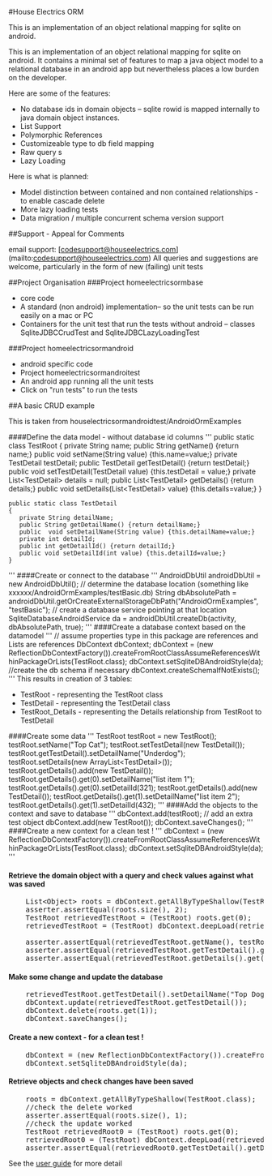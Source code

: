 #House Electrics ORM

This is an implementation of an object relational mapping for sqlite on android.

This is an implementation of an object relational mapping for sqlite on android.
It contains a minimal set of features to map a java object model to a relational database in an android app but nevertheless places a low burden on the developer.

Here are some of the features:
+ No database ids in domain objects – sqlite rowid is mapped internally to java domain object instances.
+ List Support
+ Polymorphic References
+ Customizeable type to db field mapping
+ Raw query s
+ Lazy Loading

Here is what is planned:
+ Model distinction between contained and non contained relationships - to enable cascade delete
+ More lazy loading tests
+ Data migration / multiple concurrent schema version support

##Support - Appeal for Comments

email support:  [codesupport@houseelectrics.com] (mailto:codesupport@houseelectrics.com)
All queries and suggestions are welcome, particularly in the form of new (failing) unit tests

##Project Organisation</h2>
###Project homeelectricsormbase
+ core code
+ A standard (non android) implementation– so the unit tests can be run easily on a mac or PC
+ Containers for the unit test that run the tests without android – classes SqliteJDBCCrudTest and SqliteJDBCLazyLoadingTest

###Project homeelectricsormandroid
+ android specific code
+ Project homeelectricsormandroitest
+ An android app running all the unit tests
+ Click on "run tests" to run the tests

##A basic CRUD example

This is taken from houselectricsormandroidtest/AndroidOrmExamples

####Define the data model - without database id columns</h4>
'''
    public static class TestRoot
    {
        private String name;
        public String getName() {return name;}
        public void setName(String value) {this.name=value;}
        private TestDetail testDetail;
        public TestDetail getTestDetail() {return testDetail;}
        public void setTestDetail(TestDetail value) {this.testDetail = value;}
        private List&lt;TestDetail> details = null;
        public List&lt;TestDetail> getDetails() {return details;}
        public void setDetails(List&lt;TestDetail> value) {this.details=value;}
    }

    public static class TestDetail
    {
       private String detailName;
       public String getDetailName() {return detailName;}
       public  void setDetailName(String value) {this.detailName=value;}
       private int detailId;
       public int getDetailId() {return detailId;}
       public void setDetailId(int value) {this.detailId=value;}
    }

'''
####Create or connect to the database
'''
        AndroidDbUtil androidDbUtil = new AndroidDbUtil();
        // determine the database location  (something like  xxxxxx/AndroidOrmExamples/testBasic.db)
        String dbAbsolutePath = androidDbUtil.getOrCreateExternalStorageDbPath("AndroidOrmExamples", "testBasic");
        // create a database service pointing at that location
        SqliteDatabaseAndroidService da = androidDbUtil.createDb(activity, dbAbsolutePath, true);
'''
####Create a database context based on the datamodel
'''
        // assume properties type in this package are references and Lists are references
        DbContext dbContext;
        dbContext = (new ReflectionDbContextFactory()).createFromRootClassAssumeReferencesWithinPackageOrLists(TestRoot.class);
        dbContext.setSqliteDBAndroidStyle(da);
        //create the db schema if necessary
        dbContext.createSchemaIfNotExists();
'''
This results in creation of 3 tables:
+ TestRoot - representing the TestRoot class
+ TestDetail - representing the TestDetail class
+ TestRoot_Details - representing the Details relationship from TestRoot to TestDetail

####Create some data
'''
    TestRoot testRoot = new TestRoot();
    testRoot.setName("Top Cat");
    testRoot.setTestDetail(new TestDetail());
    testRoot.getTestDetail().setDetailName("Underdog");
    testRoot.setDetails(new ArrayList&lt;TestDetail>());
    testRoot.getDetails().add(new TestDetail());
    testRoot.getDetails().get(0).setDetailName("list item 1");
    testRoot.getDetails().get(0).setDetailId(321);
    testRoot.getDetails().add(new TestDetail());
    testRoot.getDetails().get(1).setDetailName("list item 2");
    testRoot.getDetails().get(1).setDetailId(432);
'''
####Add the objects to the context and save to database
'''
        dbContext.add(testRoot);
        // add an extra test object
        dbContext.add(new TestRoot());
        dbContext.saveChanges();
'''
####Create a new context for a clean test !
'''
       dbContext = (new ReflectionDbContextFactory()).createFromRootClassAssumeReferencesWithinPackageOrLists(TestRoot.class);
       dbContext.setSqliteDBAndroidStyle(da);
'''
    <h4>Retrieve the domain object with a query and check values against what was saved</h4>
<pre>
    List&lt;Object> roots = dbContext.getAllByTypeShallow(TestRoot.class);
    asserter.assertEqual(roots.size(), 2);
    TestRoot retrievedTestRoot = (TestRoot) roots.get(0);
    retrievedTestRoot = (TestRoot) dbContext.deepLoad(retrievedTestRoot);

    asserter.assertEqual(retrievedTestRoot.getName(), testRoot.getName());
    asserter.assertEqual(retrievedTestRoot.getTestDetail().getDetailName(), testRoot.getTestDetail().getDetailName());
    asserter.assertEqual(retrievedTestRoot.getDetails().get(1).getDetailId(), testRoot.getDetails().get(1).getDetailId());
</pre>
  <h4>Make some change and update the database</h4>
<pre>
    retrievedTestRoot.getTestDetail().setDetailName("Top Dog");
    dbContext.update(retrievedTestRoot.getTestDetail());
    dbContext.delete(roots.get(1));
    dbContext.saveChanges();
</pre>
    <h4>Create a new context - for a clean test !</h4>
<pre>
    dbContext = (new ReflectionDbContextFactory()).createFromRootClassAssumeReferencesWithinPackageOrLists(TestRoot.class);
    dbContext.setSqliteDBAndroidStyle(da);
</pre>
   <h4>Retrieve objects and check changes have been saved</h4>
<pre>
    roots = dbContext.getAllByTypeShallow(TestRoot.class);
    //check the delete worked
    asserter.assertEqual(roots.size(), 1);
    //check the update worked
    TestRoot retrievedRoot0 = (TestRoot) roots.get(0);
    retrievedRoot0 = (TestRoot) dbContext.deepLoad(retrievedRoot0);
    asserter.assertEqual(retrievedRoot0.getTestDetail().getDetailName(), "Top Dog");
</pre>

See the [user guide](docs/userguide.html) for more detail
